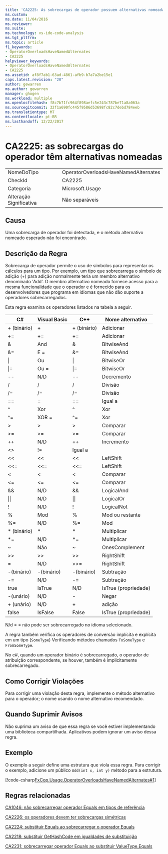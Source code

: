 ```yaml
---
title: 'CA2225: As sobrecargas de operador possuem alternativas nomeadas | Microsoft Docs'
ms.custom: 
ms.date: 11/04/2016
ms.reviewer: 
ms.suite: 
ms.technology: vs-ide-code-analysis
ms.tgt_pltfrm: 
ms.topic: article
f1_keywords:
- OperatorOverloadsHaveNamedAlternates
- CA2225
helpviewer_keywords:
- OperatorOverloadsHaveNamedAlternates
- CA2225
ms.assetid: af8f7ab1-63ad-4861-afb9-b7a7a2be15e1
caps.latest.revision: "20"
author: gewarren
ms.author: gewarren
manager: ghogen
ms.workload: multiple
ms.openlocfilehash: f8c7b71fc964f898aefc5e243c787be71a8a063a
ms.sourcegitcommit: 32f1a690fc445f9586d53698fc82c7debd784eeb
ms.translationtype: MT
ms.contentlocale: pt-BR
ms.lasthandoff: 12/22/2017
---
```

# <a name="ca2225-operator-overloads-have-named-alternates"></a>CA2225: as sobrecargas do operador têm alternativas nomeadas
|||  
|-|-|  
|NomeDoTipo|OperatorOverloadsHaveNamedAlternates|  
|CheckId|CA2225|  
|Categoria|Microsoft.Usage|  
|Alteração Significativa|Não separáveis|  
  
## <a name="cause"></a>Causa  
 Uma sobrecarga de operador foi detectada, e o método alternativo nomeado esperado não foi encontrado.  
  
## <a name="rule-description"></a>Descrição da Regra  
 Sobrecarga de operador permite o uso de símbolos para representar os cálculos para um tipo. Por exemplo, um tipo que sobrecarrega o símbolo de adição (+) para adição normalmente teria um membro alternativo denominado 'Add'. O membro alternativo nomeado fornece acesso para a mesma funcionalidade que o operador e é fornecido para os desenvolvedores que programa em idiomas que não dão suporte a operadores sobrecarregados.  
  
 Esta regra examina os operadores listados na tabela a seguir.  
  
|C#|Visual Basic|C++|Nome alternativo|  
|---------|------------------|-----------|--------------------|  
|+ (binário)|+|+ (binário)|Adicionar|  
|+=|+=|+=|Adicionar|  
|&|And|&|BitwiseAnd|  
|&=|E =|&=|BitwiseAnd|  
|&#124;|Ou|&#124;|BitwiseOr|  
|&#124;=|Ou =|&#124;=|BitwiseOr|  
|--|N/D|--|Decremento|  
|/|/|/|Divisão|  
|/=|/=|/=|Divisão|  
|==|=|==|Igual a|  
|^|Xor|^|Xor|  
|^=|XOR =|^=|Xor|  
|>|>|>|Comparar|  
|>=|>=|>=|Comparar|  
|++|N/D|++|Incremento|  
|<>|!=|Igual a|  
|<<|<<|<<|LeftShift|  
|<<=|<<=|<<=|LeftShift|  
|<|<|<|Comparar|  
|<=|<=|\<=|Comparar|  
|&&|N/D|&&|LogicalAnd|  
|&#124;&#124;|N/D|&#124;&#124;|LogicalOr|  
|!|N/D|!|LogicalNot|  
|%|Mod|%|Mod ou restante|  
|%=|N/D|%=|Mod|  
|* (binário)|*|*|Multiplicar|  
|*=|N/D|*=|Multiplicar|  
|~|Não|~|OnesComplement|  
|>>|>>|>>|RightShift|  
=|N/D|>>=|RightShift|  
|-(binário)|-(binário)|-(binário)|Subtração|  
|-=|N/D|-=|Subtração|  
|true|IsTrue|N/D|IsTrue (propriedade)|  
|-(unário)|N/D|-|Negar|  
|+ (unário)|N/D|+|adição|  
|false|IsFalse|False|IsTrue (propriedade)|  
  
 N/d = = não pode ser sobrecarregado no idioma selecionado.  
  
 A regra também verifica os operadores de conversão implícita e explícita em um tipo (`SomeType`) Verificando métodos chamados `ToSomeType` e `FromSomeType`.  
  
 No c#, quando um operador binário é sobrecarregado, o operador de atribuição correspondente, se houver, também é implicitamente sobrecarregado.  
  
## <a name="how-to-fix-violations"></a>Como Corrigir Violações  
 Para corrigir uma violação desta regra, implemente o método alternativo para o operador; o nome usando o nome alternativo recomendado.  
  
## <a name="when-to-suppress-warnings"></a>Quando Suprimir Avisos  
 Não suprima um aviso de que essa regra se você estiver implementando uma biblioteca compartilhada. Aplicativos podem ignorar um aviso dessa regra.  
  
## <a name="example"></a>Exemplo  
 O exemplo a seguir define uma estrutura que viola essa regra. Para corrigir o exemplo, adicione um público `Add(int x, int y)` método para a estrutura.  
  
 [!code-csharp[FxCop.Usage.OperatorOverloadsHaveNamedAlternates#1](../code-quality/codesnippet/CSharp/ca2225-operator-overloads-have-named-alternates_1.cs)]  
  
## <a name="related-rules"></a>Regras relacionadas  
 [CA1046: não sobrecarregar operador Equals em tipos de referência](../code-quality/ca1046-do-not-overload-operator-equals-on-reference-types.md)  
  
 [CA2226: os operadores devem ter sobrecargas simétricas](../code-quality/ca2226-operators-should-have-symmetrical-overloads.md)  
  
 [CA2224: substituir Equals ao sobrecarregar o operador Equals](../code-quality/ca2224-override-equals-on-overloading-operator-equals.md)  
  
 [CA2218: substituir GetHashCode em igualdades de substituição](../code-quality/ca2218-override-gethashcode-on-overriding-equals.md)  
  
 [CA2231: sobrecarregar operador Equals ao substituir ValueType.Equals](../code-quality/ca2231-overload-operator-equals-on-overriding-valuetype-equals.md)